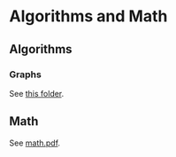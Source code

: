 # Algorithms and Math

## Algorithms

### Graphs

See [this folder](https://github.com/e-polevikov/algorithms-and-math/tree/main/algorithms/graphs).

## Math

See [math.pdf](https://github.com/e-polevikov/algorithms-and-math/blob/main/math/math.pdf).
